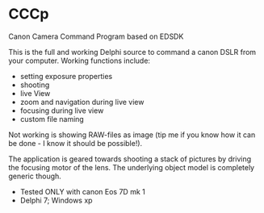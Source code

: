 # CCCp
Canon Camera Command Program based on EDSDK

This is the full and working Delphi source to command a canon DSLR from your computer. Working functions include:

- setting exposure properties
- shooting
- live View
- zoom and navigation during live view
- focusing during live view
- custom file naming

Not working is showing RAW-files as image (tip me if you know how it can be done - I know it should be possible!).


The application is geared towards shooting a stack of pictures by driving the focusing motor of the lens. The underlying object model is completely generic though.

* Tested ONLY with canon Eos 7D mk 1
* Delphi 7; Windows xp



